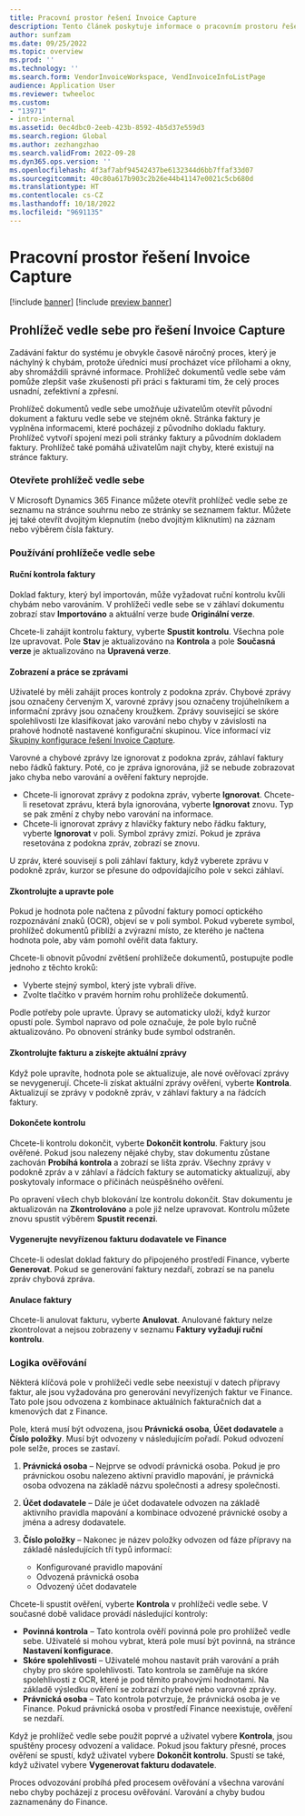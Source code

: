 ```yaml
---
title: Pracovní prostor řešení Invoice Capture
description: Tento článek poskytuje informace o pracovním prostoru řešení Invoice Capture.
author: sunfzam
ms.date: 09/25/2022
ms.topic: overview
ms.prod: ''
ms.technology: ''
ms.search.form: VendorInvoiceWorkspace, VendInvoiceInfoListPage
audience: Application User
ms.reviewer: twheeloc
ms.custom:
- "13971"
- intro-internal
ms.assetid: 0ec4dbc0-2eeb-423b-8592-4b5d37e559d3
ms.search.region: Global
ms.author: zezhangzhao
ms.search.validFrom: 2022-09-28
ms.dyn365.ops.version: ''
ms.openlocfilehash: 4f3af7abf94542437be6132344d6bb7ffaf33d07
ms.sourcegitcommit: 40c80a617b903c2b26e44b41147e0021c5cb680d
ms.translationtype: HT
ms.contentlocale: cs-CZ
ms.lasthandoff: 10/18/2022
ms.locfileid: "9691135"
---
```

# <a name="invoice-capture-solution-workspace"></a>Pracovní prostor řešení Invoice Capture

[!include [banner](../includes/banner.md)]
[!include [preview banner](../includes/preview-banner.md)]

## <a name="side-by-side-viewer-for-the-invoice-capture-solution"></a>Prohlížeč vedle sebe pro řešení Invoice Capture

Zadávání faktur do systému je obvykle časově náročný proces, který je náchylný k chybám, protože úředníci musí procházet více přílohami a okny, aby shromáždili správné informace. Prohlížeč dokumentů vedle sebe vám pomůže zlepšit vaše zkušenosti při práci s fakturami tím, že celý proces usnadní, zefektivní a zpřesní.

Prohlížeč dokumentů vedle sebe umožňuje uživatelům otevřít původní dokument a fakturu vedle sebe ve stejném okně. Stránka faktury je vyplněna informacemi, které pocházejí z původního dokladu faktury. Prohlížeč vytvoří spojení mezi poli stránky faktury a původním dokladem faktury. Prohlížeč také pomáhá uživatelům najít chyby, které existují na stránce faktury.

### <a name="open-the-side-by-side-viewer"></a>Otevřete prohlížeč vedle sebe

V Microsoft Dynamics 365 Finance můžete otevřít prohlížeč vedle sebe ze seznamu na stránce souhrnu nebo ze stránky se seznamem faktur. Můžete jej také otevřít dvojitým klepnutím (nebo dvojitým kliknutím) na záznam nebo výběrem čísla faktury.

### <a name="using-the-side-by-side-viewer"></a>Používání prohlížeče vedle sebe

#### <a name="manually-review-an-invoice"></a>Ruční kontrola faktury

Doklad faktury, který byl importován, může vyžadovat ruční kontrolu kvůli chybám nebo varováním. V prohlížeči vedle sebe se v záhlaví dokumentu zobrazí stav **Importováno** a aktuální verze bude **Originální verze**.

Chcete-li zahájit kontrolu faktury, vyberte **Spustit kontrolu**. Všechna pole lze upravovat. Pole **Stav** je aktualizováno na **Kontrola** a pole **Současná verze** je aktualizováno na **Upravená verze**.

#### <a name="view-and-work-with-messages"></a>Zobrazení a práce se zprávami

Uživatelé by měli zahájit proces kontroly z podokna zpráv. Chybové zprávy jsou označeny červeným X, varovné zprávy jsou označeny trojúhelníkem a informační zprávy jsou označeny kroužkem. Zprávy související se skóre spolehlivosti lze klasifikovat jako varování nebo chyby v závislosti na prahové hodnotě nastavené konfigurační skupinou. Více informací viz [Skupiny konfigurace řešení Invoice Capture](invoice-capture-config-group.md).

Varovné a chybové zprávy lze ignorovat z podokna zpráv, záhlaví faktury nebo řádků faktury. Poté, co je zpráva ignorována, již se nebude zobrazovat jako chyba nebo varování a ověření faktury neprojde.

- Chcete-li ignorovat zprávy z podokna zpráv, vyberte **Ignorovat**. Chcete-li resetovat zprávu, která byla ignorována, vyberte **Ignorovat** znovu. Typ se pak změní z chyby nebo varování na informace.
- Chcete-li ignorovat zprávy z hlavičky faktury nebo řádku faktury, vyberte **Ignorovat** v poli. Symbol zprávy zmizí. Pokud je zpráva resetována z podokna zpráv, zobrazí se znovu.

U zpráv, které souvisejí s poli záhlaví faktury, když vyberete zprávu v podokně zpráv, kurzor se přesune do odpovídajícího pole v sekci záhlaví.

#### <a name="proofread-and-edit-fields"></a>Zkontrolujte a upravte pole

Pokud je hodnota pole načtena z původní faktury pomocí optického rozpoznávání znaků (OCR), objeví se v poli symbol. Pokud vyberete symbol, prohlížeč dokumentů přiblíží a zvýrazní místo, ze kterého je načtena hodnota pole, aby vám pomohl ověřit data faktury.

Chcete-li obnovit původní zvětšení prohlížeče dokumentů, postupujte podle jednoho z těchto kroků:

- Vyberte stejný symbol, který jste vybrali dříve.
- Zvolte tlačítko v pravém horním rohu prohlížeče dokumentů.

Podle potřeby pole upravte. Úpravy se automaticky uloží, když kurzor opustí pole. Symbol napravo od pole označuje, že pole bylo ručně aktualizováno. Po obnovení stránky bude symbol odstraněn.

#### <a name="check-an-invoice-to-get-up-to-date-messages"></a>Zkontrolujte fakturu a získejte aktuální zprávy

Když pole upravíte, hodnota pole se aktualizuje, ale nové ověřovací zprávy se nevygenerují. Chcete-li získat aktuální zprávy ověření, vyberte **Kontrola**. Aktualizují se zprávy v podokně zpráv, v záhlaví faktury a na řádcích faktury.

#### <a name="complete-the-review"></a>Dokončete kontrolu

Chcete-li kontrolu dokončit, vyberte **Dokončit kontrolu**. Faktury jsou ověřené. Pokud jsou nalezeny nějaké chyby, stav dokumentu zůstane zachován **Probíhá kontrola** a zobrazí se lišta zpráv. Všechny zprávy v podokně zpráv a v záhlaví a řádcích faktury se automaticky aktualizují, aby poskytovaly informace o příčinách neúspěšného ověření.

Po opravení všech chyb blokování lze kontrolu dokončit. Stav dokumentu je aktualizován na **Zkontrolováno** a pole již nelze upravovat. Kontrolu můžete znovu spustit výběrem **Spustit recenzi**.

#### <a name="generate-a-pending-vendor-invoice-in-finance"></a>Vygenerujte nevyřízenou fakturu dodavatele ve Finance

Chcete-li odeslat doklad faktury do připojeného prostředí Finance, vyberte **Generovat**. Pokud se generování faktury nezdaří, zobrazí se na panelu zpráv chybová zpráva.

#### <a name="void-an-invoice"></a>Anulace faktury

Chcete-li anulovat fakturu, vyberte **Anulovat**. Anulované faktury nelze zkontrolovat a nejsou zobrazeny v seznamu **Faktury vyžadují ruční kontrolu**.

### <a name="validation-logic"></a>Logika ověřování

Některá klíčová pole v prohlížeči vedle sebe neexistují v datech přípravy faktur, ale jsou vyžadována pro generování nevyřízených faktur ve Finance. Tato pole jsou odvozena z kombinace aktuálních fakturačních dat a kmenových dat z Finance.

Pole, která musí být odvozena, jsou **Právnická osoba**, **Účet dodavatele** a **Číslo položky**. Musí být odvozeny v následujícím pořadí. Pokud odvození pole selže, proces se zastaví.

1. **Právnická osoba** – Nejprve se odvodí právnická osoba. Pokud je pro právnickou osobu nalezeno aktivní pravidlo mapování, je právnická osoba odvozena na základě názvu společnosti a adresy společnosti.
2. **Účet dodavatele** – Dále je účet dodavatele odvozen na základě aktivního pravidla mapování a kombinace odvozené právnické osoby a jména a adresy dodavatele.
3. **Číslo položky** – Nakonec je název položky odvozen od fáze přípravy na základě následujících tří typů informací:

    - Konfigurované pravidlo mapování
    - Odvozená právnická osoba
    - Odvozený účet dodavatele

Chcete-li spustit ověření, vyberte **Kontrola** v prohlížeči vedle sebe. V současné době validace provádí následující kontroly:

- **Povinná kontrola** – Tato kontrola ověří povinná pole pro prohlížeč vedle sebe. Uživatelé si mohou vybrat, která pole musí být povinná, na stránce **Nastavení konfigurace**.
- **Skóre spolehlivosti** – Uživatelé mohou nastavit práh varování a práh chyby pro skóre spolehlivosti. Tato kontrola se zaměřuje na skóre spolehlivosti z OCR, které je pod těmito prahovými hodnotami. Na základě výsledku ověření se zobrazí chybové nebo varovné zprávy.
- **Právnická osoba** – Tato kontrola potvrzuje, že právnická osoba je ve Finance. Pokud právnická osoba v prostředí Finance neexistuje, ověření se nezdaří.

Když je prohlížeč vedle sebe použit poprvé a uživatel vybere **Kontrola**, jsou spuštěny procesy odvození a validace. Pokud jsou faktury přesné, proces ověření se spustí, když uživatel vybere **Dokončit kontrolu**. Spustí se také, když uživatel vybere **Vygenerovat fakturu dodavatele**.

Proces odvozování probíhá před procesem ověřování a všechna varování nebo chyby pocházejí z procesu ověřování. Varování a chyby budou zaznamenány do Finance.
